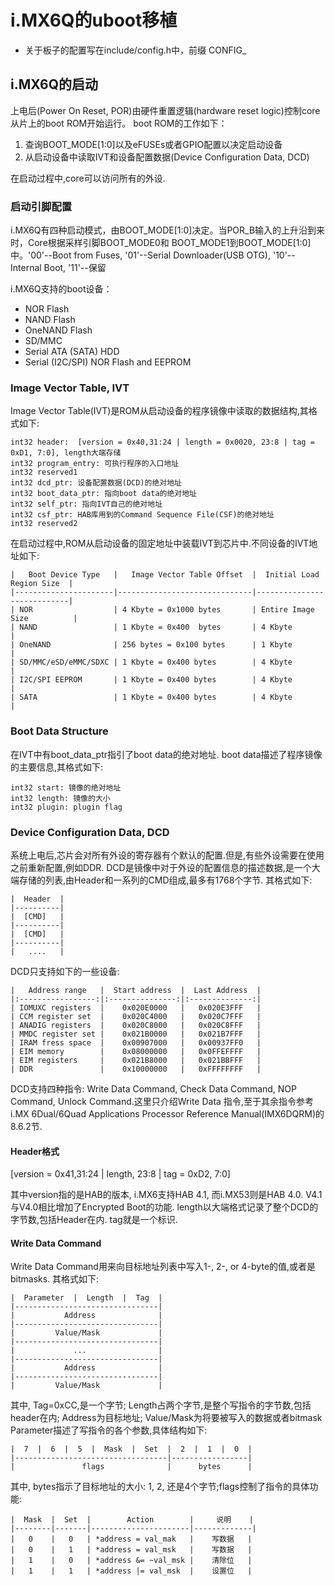 # i.MX6Q的uboot移植

* 关于板子的配置写在include/config.h中，前缀 CONFIG_

## i.MX6Q的启动

上电后(Power On Reset, POR)由硬件重置逻辑(hardware reset logic)控制core从片上的boot ROM开始运行。
boot ROM的工作如下：
1. 查询BOOT_MODE[1:0]以及eFUSEs或者GPIO配置以决定启动设备
2. 从启动设备中读取IVT和设备配置数据(Device Configuration Data, DCD)

在启动过程中,core可以访问所有的外设.

### 启动引脚配置

i.MX6Q有四种启动模式，由BOOT_MODE[1:0]决定。当POR_B输入的上升沿到来时，Core根据采样引脚BOOT_MODE0和
BOOT_MODE1到BOOT_MODE[1:0]中。'00'--Boot from Fuses, '01'--Serial Downloader(USB OTG), '10'--Internal
Boot, '11'--保留

i.MX6Q支持的boot设备：
* NOR Flash
* NAND Flash
* OneNAND Flash
* SD/MMC
* Serial ATA (SATA) HDD
* Serial (I2C/SPI) NOR Flash and EEPROM

### Image Vector Table, IVT

Image Vector Table(IVT)是ROM从启动设备的程序镜像中读取的数据结构,其格式如下:

    int32 header:  [version = 0x40,31:24 | length = 0x0020, 23:8 | tag = 0xD1, 7:0], length大端存储
    int32 program_entry: 可执行程序的入口地址
    int32 reserved1
    int32 dcd_ptr: 设备配置数据(DCD)的绝对地址
    int32 boot_data_ptr: 指向boot data的绝对地址
    int32 self_ptr: 指向IVT自己的绝对地址
    int32 csf_ptr: HAB库用到的Command Sequence File(CSF)的绝对地址
    int32 reserved2

在启动过程中,ROM从启动设备的固定地址中装载IVT到芯片中.不同设备的IVT地址如下:

    |   Boot Device Type   |   Image Vector Table Offset  |  Initial Load Region Size  |
    |----------------------|------------------------------|----------------------------|
    | NOR                  | 4 Kbyte = 0x1000 bytes       | Entire Image Size          |
    | NAND                 | 1 Kbyte = 0x400  bytes       | 4 Kbyte                    |
    | OneNAND              | 256 bytes = 0x100 bytes      | 1 Kbyte                    |
    | SD/MMC/eSD/eMMC/SDXC | 1 Kbyte = 0x400 bytes        | 4 Kbyte                    |
    | I2C/SPI EEPROM       | 1 Kbyte = 0x400 bytes        | 4 Kbyte                    |
    | SATA                 | 1 Kbyte = 0x400 bytes        | 4 Kbyte                    |

### Boot Data Structure

在IVT中有boot_data_ptr指引了boot data的绝对地址. boot data描述了程序镜像的主要信息,其格式如下:

    int32 start: 镜像的绝对地址
	int32 length: 镜像的大小
    int32 plugin: plugin flag

### Device Configuration Data, DCD

系统上电后,芯片会对所有外设的寄存器有个默认的配置.但是,有些外设需要在使用之前重新配置,例如DDR.
DCD是镜像中对于外设的配置信息的描述数据,是一个大端存储的列表,由Header和一系列的CMD组成,最多有1768个字节.
其格式如下:

    |  Header  |
    |----------|
    |  [CMD]   |
    |----------|
    |  [CMD]   |
    |----------|
    |   ....   |
	
DCD只支持如下的一些设备:

    |   Address range   |  Start address  |  Last Address  |
    |:-----------------:|:---------------:|:--------------:|
    | IOMUXC registers  |    0x020E0000   |   0x020E3FFF   |
    | CCM register set  |    0x020C4000   |   0x020C7FFF   |
    | ANADIG registers  |    0x020C8000   |   0x020C8FFF   |
    | MMDC register set |    0x021B0000   |   0x021B7FFF   |
    | IRAM fress space  |    0x00907000   |   0x00937FF0   |
    | EIM memory        |    0x08000000   |   0x0FFEFFFF   |
    | EIM registers     |    0x021B8000   |   0x021BBFFF   |
    | DDR               |    0x10000000   |   0xFFFFFFFF   |

DCD支持四种指令: Write Data Command, Check Data Command, NOP Command, Unlock Command.这里只介绍Write Data
指令,至于其余指令参考i.MX 6Dual/6Quad Applications Processor Reference Manual(IMX6DQRM)的8.6.2节.

#### Header格式

  [version = 0x41,31:24 | length, 23:8 | tag = 0xD2, 7:0]

其中version指的是HAB的版本, i.MX6支持HAB 4.1, 而i.MX53则是HAB 4.0. V4.1与V4.0相比增加了Encrypted Boot的功能.
length以大端格式记录了整个DCD的字节数,包括Header在内.
tag就是一个标识.

#### Write Data Command

Write Data Command用来向目标地址列表中写入1-, 2-, or 4-byte的值,或者是bitmasks.
其格式如下:

    |  Parameter  |  Length  |  Tag  |
    |--------------------------------|
    |           Address              |
    |--------------------------------|
    |         Value/Mask             |
    |--------------------------------|
    |             ...                |
    |--------------------------------|
    |           Address              |
    |--------------------------------|
    |         Value/Mask             |

	
其中, Tag=0xCC,是一个字节;
Length占两个字节,是整个写指令的字节数,包括header在内;
Address为目标地址;
Value/Mask为将要被写入的数据或者bitmask
Parameter描述了写指令的各个参数,具体结构如下:

    |  7  |  6  |  5  |  Mask  |  Set  |  2  |  1  |  0  |
    |----------------------------------|-----------------|
    |               flags              |      bytes      |

其中, bytes指示了目标地址的大小: 1, 2, 还是4个字节;flags控制了指令的具体功能:

    |  Mask  |  Set  |        Action        |     说明    |
    |--------|-------|----------------------|-------------|
	|   0    |   0   | *address = val_mak   |    写数据   |
    |   0    |   1   | *address = val_msk   |    写数据   |
    |   1    |   0   | *address &= ~val_msk |    清除位   |
    |   1    |   1   | *address |= val_msk  |    设置位   |




